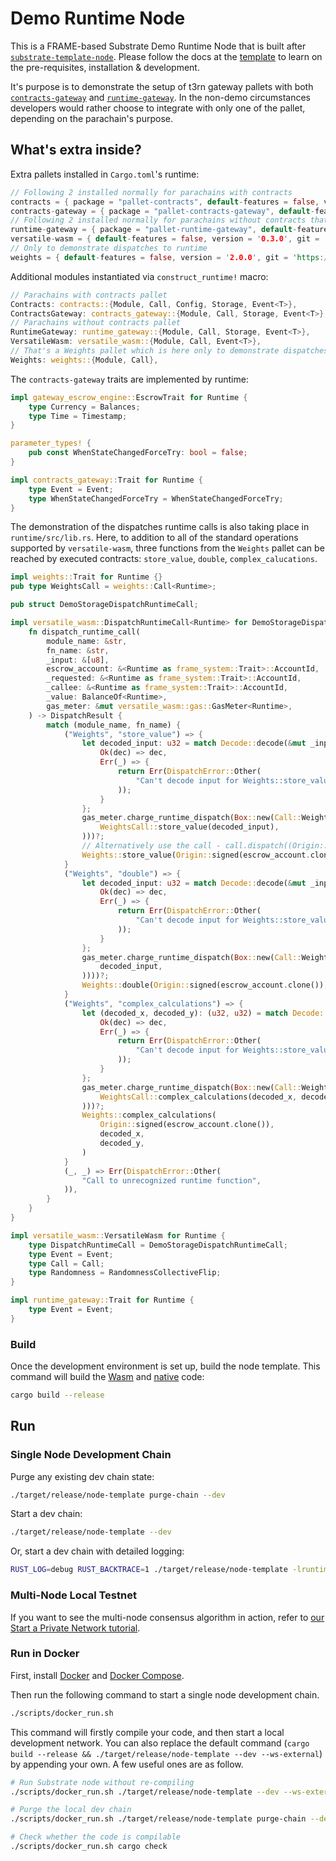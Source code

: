 # Demo Runtime Node

This is a FRAME-based Substrate Demo Runtime Node that is built after [`substrate-template-node`](https://github.com/substrate-developer-hub/substrate-node-template). Please follow the docs at the [template](https://github.com/substrate-developer-hub/substrate-node-template) to learn on the pre-requisites, installation & development.

It's purpose is to demonstrate the setup of t3rn gateway pallets with both [`contracts-gateway`](../pallet-escrow-gateway/contracts-gateway) and [`runtime-gateway`](../pallet-escrow-gateway/runtime-gateway). In the non-demo circumstances developers would rather choose to integrate with only one of the pallet, depending on the parachain's purpose.

## What's extra inside?

Extra pallets installed in `Cargo.toml`'s runtime:
```rust
// Following 2 installed normally for parachains with contracts
contracts = { package = "pallet-contracts", default-features = false, version = '2.0.0' }
contracts-gateway = { package = "pallet-contracts-gateway", default-features = false, version = '0.3.0',  git = 'https://github.com/t3rn/gateway-pallet.git', branch = 'master' }
// Following 2 installed normally for parachains without contracts that still want to support execution of attached contracts via `runtime-gateway`
runtime-gateway = { package = "pallet-runtime-gateway", default-features = false, version = '0.3.0', git = 'https://github.com/t3rn/gateway-pallet.git', branch = 'master' }
versatile-wasm = { default-features = false, version = '0.3.0', git = 'https://github.com/t3rn/gateway-pallet.git', branch = 'master'  }
// Only to demonstrate dispatches to runtime 
weights = { default-features = false, version = '2.0.0', git = 'https://github.com/t3rn/gateway-pallet.git', branch = 'master' }
```

Additional modules instantiated via `construct_runtime!` macro:
```rust
// Parachains with contracts pallet
Contracts: contracts::{Module, Call, Config, Storage, Event<T>},
ContractsGateway: contracts_gateway::{Module, Call, Storage, Event<T>},
// Parachains without contracts pallet
RuntimeGateway: runtime_gateway::{Module, Call, Storage, Event<T>},
VersatileWasm: versatile_wasm::{Module, Call, Event<T>},
// That's a Weights pallet which is here only to demonstrate dispatches to runtime via VersatileWasm
Weights: weights::{Module, Call},
```

The `contracts-gateway` traits are implemented by runtime:
```rust
impl gateway_escrow_engine::EscrowTrait for Runtime {
    type Currency = Balances;
    type Time = Timestamp;
}

parameter_types! {
    pub const WhenStateChangedForceTry: bool = false;
}

impl contracts_gateway::Trait for Runtime {
    type Event = Event;
    type WhenStateChangedForceTry = WhenStateChangedForceTry;
}
```

The demonstration of the dispatches runtime calls is also taking place in `runtime/src/lib.rs`. Here, to addition to all of the standard operations supported by `versatile-wasm`, three functions from the `Weights` pallet can be reached by executed contracts: `store_value`, `double`, `complex_calucations`.

```rust
impl weights::Trait for Runtime {}
pub type WeightsCall = weights::Call<Runtime>;

pub struct DemoStorageDispatchRuntimeCall;

impl versatile_wasm::DispatchRuntimeCall<Runtime> for DemoStorageDispatchRuntimeCall {
    fn dispatch_runtime_call(
        module_name: &str,
        fn_name: &str,
        _input: &[u8],
        escrow_account: &<Runtime as frame_system::Trait>::AccountId,
        _requested: &<Runtime as frame_system::Trait>::AccountId,
        _callee: &<Runtime as frame_system::Trait>::AccountId,
        _value: BalanceOf<Runtime>,
        gas_meter: &mut versatile_wasm::gas::GasMeter<Runtime>,
    ) -> DispatchResult {
        match (module_name, fn_name) {
            ("Weights", "store_value") => {
                let decoded_input: u32 = match Decode::decode(&mut _input.clone()) {
                    Ok(dec) => dec,
                    Err(_) => {
                        return Err(DispatchError::Other(
                            "Can't decode input for Weights::store_value. Expected u32.",
                        ));
                    }
                };
                gas_meter.charge_runtime_dispatch(Box::new(Call::Weights(
                    WeightsCall::store_value(decoded_input),
                )))?;
                // Alternatively use the call - call.dispatch((Origin::signed(*escrow_account))).map_err(|e| e.error)?;
                Weights::store_value(Origin::signed(escrow_account.clone()), decoded_input)
            }
            ("Weights", "double") => {
                let decoded_input: u32 = match Decode::decode(&mut _input.clone()) {
                    Ok(dec) => dec,
                    Err(_) => {
                        return Err(DispatchError::Other(
                            "Can't decode input for Weights::store_value. Expected u32.",
                        ));
                    }
                };
                gas_meter.charge_runtime_dispatch(Box::new(Call::Weights(WeightsCall::double(
                    decoded_input,
                ))))?;
                Weights::double(Origin::signed(escrow_account.clone()), decoded_input)
            }
            ("Weights", "complex_calculations") => {
                let (decoded_x, decoded_y): (u32, u32) = match Decode::decode(&mut _input.clone()) {
                    Ok(dec) => dec,
                    Err(_) => {
                        return Err(DispatchError::Other(
                            "Can't decode input for Weights::store_value. Expected u32.",
                        ));
                    }
                };
                gas_meter.charge_runtime_dispatch(Box::new(Call::Weights(
                    WeightsCall::complex_calculations(decoded_x, decoded_y),
                )))?;
                Weights::complex_calculations(
                    Origin::signed(escrow_account.clone()),
                    decoded_x,
                    decoded_y,
                )
            }
            (_, _) => Err(DispatchError::Other(
                "Call to unrecognized runtime function",
            )),
        }
    }
}

impl versatile_wasm::VersatileWasm for Runtime {
    type DispatchRuntimeCall = DemoStorageDispatchRuntimeCall;
    type Event = Event;
    type Call = Call;
    type Randomness = RandomnessCollectiveFlip;
}

impl runtime_gateway::Trait for Runtime {
    type Event = Event;
}
```        
### Build

Once the development environment is set up, build the node template. This command will build the
[Wasm](https://substrate.dev/docs/en/knowledgebase/advanced/executor#wasm-execution) and
[native](https://substrate.dev/docs/en/knowledgebase/advanced/executor#native-execution) code:

```bash
cargo build --release
```

## Run

### Single Node Development Chain

Purge any existing dev chain state:

```bash
./target/release/node-template purge-chain --dev
```

Start a dev chain:

```bash
./target/release/node-template --dev
```

Or, start a dev chain with detailed logging:

```bash
RUST_LOG=debug RUST_BACKTRACE=1 ./target/release/node-template -lruntime=debug --dev
```

### Multi-Node Local Testnet

If you want to see the multi-node consensus algorithm in action, refer to
[our Start a Private Network tutorial](https://substrate.dev/docs/en/tutorials/start-a-private-network/).

### Run in Docker

First, install [Docker](https://docs.docker.com/get-docker/) and
[Docker Compose](https://docs.docker.com/compose/install/).

Then run the following command to start a single node development chain.

```bash
./scripts/docker_run.sh
```

This command will firstly compile your code, and then start a local development network. You can
also replace the default command (`cargo build --release && ./target/release/node-template --dev --ws-external`)
by appending your own. A few useful ones are as follow.

```bash
# Run Substrate node without re-compiling
./scripts/docker_run.sh ./target/release/node-template --dev --ws-external

# Purge the local dev chain
./scripts/docker_run.sh ./target/release/node-template purge-chain --dev

# Check whether the code is compilable
./scripts/docker_run.sh cargo check
```
